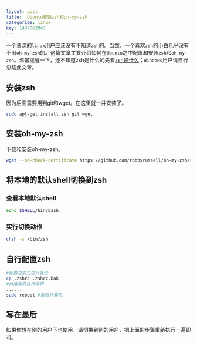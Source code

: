 ```yaml
---
layout: post
title:  Ubuntu安装zsh和oh-my-zsh
categories: linux
key: 1437062943
---
```


一个资深的```linux```用户应该没有不知道```zsh```的。当然，一个喜欢```zsh```的小白几乎没有不用```oh-my-zsh```的。这篇文章主要介绍如何在```Ubuntu```之中配置和安装```zsh```和```oh-my-zsh```。温馨提醒一下，还不知道zsh是什么的先看[zsh是什么]；```Windows```用户请自行忽略此文章。


## 安装zsh ##

因为后面需要用到git和wget。在这里就一并安装了。

```bash
sudo apt-get install zsh git wget
```

## 安装oh-my-zsh ##

下载和安装oh-my-zsh。

```bash
wget --no-check-certificate https://github.com/robbyrussell/oh-my-zsh/raw/master/tools/install.sh -O - | sh
```

## 将本地的默认shell切换到zsh ##

### 查看本地默认shell ###

```bash
echo $SHELL/bin/bash
```

### 实行切换动作 ###

```bash
chsh -s /bin/zsh
```

## 自行配置zsh ##

```bash
#配置之前先进行备份
cp .zshrc .zshrc.bak
#根据需要自行编辑
.......
sudo reboot #重启计算机
```

## 写在最后 ##

如果你想在别的用户下也使用，请切换到别的用户，把上面的步骤重新执行一遍即可。

[zsh是什么]: https://wiki.archlinux.org/index.php/Zsh_(%E7%AE%80%E4%BD%93%E4%B8%AD%E6%96%87)





